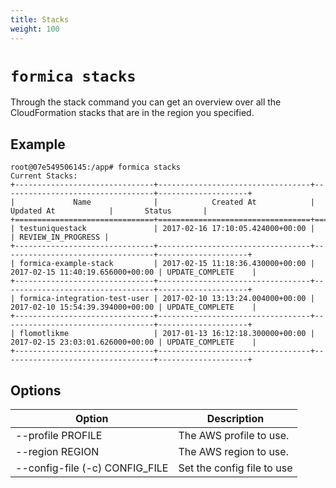 ```yaml
---
title: Stacks
weight: 100
---
```


# `formica stacks`

Through the stack command you can get an overview over all the CloudFormation stacks that are in the region you specified.

## Example

```
root@07e549506145:/app# formica stacks
Current Stacks:
+-------------------------------+----------------------------------+----------------------------------+--------------------+
|             Name              |            Created At            |            Updated At            |       Status       |
+===============================+==================================+==================================+====================+
| testuniquestack               | 2017-02-16 17:10:05.424000+00:00 |                                  | REVIEW_IN_PROGRESS |
+-------------------------------+----------------------------------+----------------------------------+--------------------+
| formica-example-stack         | 2017-02-15 11:18:36.430000+00:00 | 2017-02-15 11:40:19.656000+00:00 | UPDATE_COMPLETE    |
+-------------------------------+----------------------------------+----------------------------------+--------------------+
| formica-integration-test-user | 2017-02-10 13:13:24.004000+00:00 | 2017-02-10 15:54:39.394000+00:00 | UPDATE_COMPLETE    |
+-------------------------------+----------------------------------+----------------------------------+--------------------+
| flomotlikme                   | 2017-01-13 16:12:18.300000+00:00 | 2017-02-15 23:03:01.626000+00:00 | UPDATE_COMPLETE    |
+-------------------------------+----------------------------------+----------------------------------+--------------------+
```

## Options

| Option                                             | Description  |
| -------------------------------------------------- | ------------ |
| --profile PROFILE                                  | The AWS profile to use. |
| --region REGION                                    | The AWS region to use. |
| --config-file (-c) CONFIG_FILE                     | Set the config file to use |